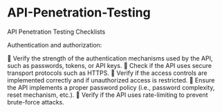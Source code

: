 # API-Penetration-Testing
API Penetration Testing Checklists

Authentication and authorization:


 Verify the strength of the authentication mechanisms used by the API, such as passwords, tokens, or API keys.
 Check if the API uses secure transport protocols such as HTTPS.
 Verify if the access controls are implemented correctly and if unauthorized access is restricted.
 Ensure the API implements a proper password policy (i.e., password complexity, reset mechanism, etc.).
 Verify if the API uses rate-limiting to prevent brute-force attacks.

